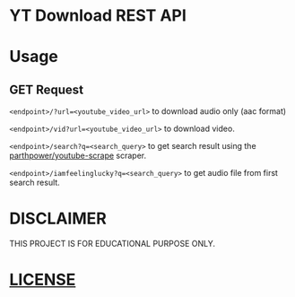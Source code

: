 # YT Download REST API

# Usage

## GET Request

`<endpoint>/?url=<youtube_video_url>` to download audio only (aac format)

`<endpoint>/vid?url=<youtube_video_url>` to download video.

`<endpoint>/search?q=<search_query>` to get search result using the [parthpower/youtube-scrape](https://github.com/parthpower/youtube-scrape) scraper.

`<endpoint>/iamfeelinglucky?q=<search_query>` to get audio file from first search result.

# DISCLAIMER

THIS PROJECT IS FOR EDUCATIONAL PURPOSE ONLY.

# [LICENSE](/LICENSE)

